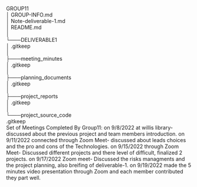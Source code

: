 GROUP11<br>
│   GROUP-INFO.md<br>
│   Note-deliverable-1.md<br>
│   README.md<br>
│<br>
└───DELIVERABLE1<br>
    │   .gitkeep<br>
    │<br>
    ├───meeting_minutes<br>
    │       .gitkeep<br>
    │<br>
    ├───planning_documents<br>
    │       .gitkeep<br>
    │<br>
    ├───project_reports<br>
    │       .gitkeep<br>
    │<br>
    └───project_source_code<br>
            .gitkeep<br>
Set of Meetings Completed By Group11:
        on 9/8/2022 at willis library- discussed about the previous project  and team members introduction.
        on 9/11/2022 connected through Zoom Meet- discussed about leads choices and the pro and cons of the Technologies.
        on 9/15/2022 through Zoom Meet- Discussed different projects and there level of difficult, finalized 2 projects.
        on 9/17/2022 Zoom meet- Discussed the risks managments and the project planning, also breifing of deliverable-1.
        on 9/19/2022 made the 5 minutes video presentation through Zoom and each member contributed they part well.

